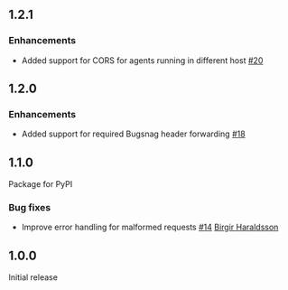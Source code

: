 ## 1.2.1

### Enhancements

* Added support for CORS for agents running in different host
  [#20](https://github.com/bugsnag/bugsnag-agent/pull/20)

## 1.2.0

### Enhancements

* Added support for required Bugsnag header forwarding
  [#18](https://github.com/bugsnag/bugsnag-agent/pull/18)

## 1.1.0

Package for PyPI

### Bug fixes

* Improve error handling for malformed requests
  [#14](https://github.com/bugsnag/bugsnag-agent/pull/14)
  [Birgir Haraldsson](https://github.com/bix0r)

## 1.0.0

Initial release
